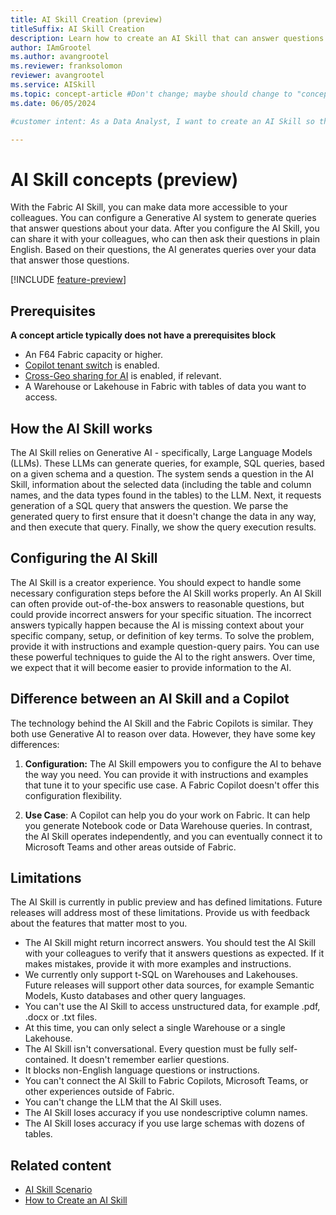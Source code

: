 ```yaml
---
title: AI Skill Creation (preview)
titleSuffix: AI Skill Creation
description: Learn how to create an AI Skill that can answer questions about data.
author: IAmGrootel
ms.author: avangrootel
ms.reviewer: franksolomon
reviewer: avangrootel
ms.service: AISkill
ms.topic: concept-article #Don't change; maybe should change to "conceptual".
ms.date: 06/05/2024

#customer intent: As a Data Analyst, I want to create an AI Skill so that I can make it easier for me and my colleagues to get answers from data.

---
```


# AI Skill concepts (preview)

With the Fabric AI Skill, you can make data more accessible to your colleagues. You can configure a Generative AI system to generate queries that answer questions about your data. After you configure the AI Skill, you can share it with your colleagues, who can then ask their questions in plain English. Based on their questions, the AI generates queries over your data that answer those questions.

[!INCLUDE [feature-preview](../includes/feature-preview-note.md)]

## Prerequisites

**A concept article typically does not have a prerequisites block**

- An F64 Fabric capacity or higher.
- [Copilot tenant switch](../admin/service-admin-portal-copilot) is enabled.
- [Cross-Geo sharing for AI](../admin/service-admin-portal-copilot) is enabled, if relevant.
- A Warehouse or Lakehouse in Fabric with tables of data you want to access.

## How the AI Skill works

The AI Skill relies on Generative AI - specifically, Large Language Models (LLMs). These LLMs can generate queries, for example, SQL queries, based on a given schema and a question. The system sends a question in the AI Skill, information about the selected data (including the table and column names, and the data types found in the tables) to the LLM. Next, it requests generation of a SQL query that answers the question. We parse the generated query to first ensure that it doesn't change the data in any way, and then execute that query. Finally, we show the query execution results.

## Configuring the AI Skill

The AI Skill is a creator experience. You should expect to handle some necessary configuration steps before the AI Skill works properly. An AI Skill can often provide out-of-the-box answers to reasonable questions, but could provide incorrect answers for your specific situation. The incorrect answers typically happen because the AI is missing context about your specific company, setup, or definition of key terms. To solve the problem, provide it with instructions and example question-query pairs. You can use these powerful techniques to guide the AI to the right answers. Over time, we expect that it will become easier to provide information to the AI.

## Difference between an AI Skill and a Copilot

The technology behind the AI Skill and the Fabric Copilots is similar. They both use Generative AI to reason over data. However, they have some key differences:

1. **Configuration:** The AI Skill empowers you to configure the AI to behave the way you need. You can provide it with instructions and examples that tune it to your specific use case. A Fabric Copilot doesn't offer this configuration flexibility.

1. **Use Case**: A Copilot can help you do your work on Fabric. It can help you generate Notebook code or Data Warehouse queries. In contrast, the AI Skill operates independently, and you can eventually connect it to Microsoft Teams and other areas outside of Fabric.

## Limitations

The AI Skill is currently in public preview and has defined limitations. Future releases will address most of these limitations. Provide us with feedback about the features that matter most to you.

- The AI Skill might return incorrect answers. You should test the AI Skill with your colleagues to verify that it answers questions as expected. If it makes mistakes, provide it with more examples and instructions.
- We currently only support t-SQL on Warehouses and Lakehouses. Future releases will support other data sources, for example Semantic Models, Kusto databases and other query languages.
- You can't use the AI Skill to access unstructured data, for example .pdf, .docx or .txt files.
- At this time, you can only select a single Warehouse or a single Lakehouse.
- The AI Skill isn't conversational. Every question must be fully self-contained. It doesn't remember earlier questions.
- It blocks non-English language questions or instructions.
- You can't connect the AI Skill to Fabric Copilots, Microsoft Teams, or other experiences outside of Fabric.
- You can't change the LLM that the AI Skill uses.
- The AI Skill loses accuracy if you use nondescriptive column names.
- The AI Skill loses accuracy if you use large schemas with dozens of tables.

## Related content

- [AI Skill Scenario](ai-skill-scenario.md)
- [How to Create an AI Skill](how-to-create-ai-skill.md)